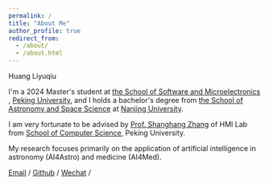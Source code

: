 ```yaml
---
permalink: /
title: "About Me"
author_profile: true
redirect_from: 
  - /about/
  - /about.html
---
```

 Huang Liyuqiu  
 
I'm a 2024 Master's student at [the School of Software and Microelectronics](https://www.ss.pku.edu.cn/) , [Peking University](https://www.pku.edu.cn/), and I holds a bachelor's degree from [the School of Astronomy and Space Science](https://astronomy.nju.edu.cn/) at [Nanjing University](https://www.nju.edu.cn/).

I am very fortunate to be advised by [Prof. Shanghang Zhang](https://www.shanghangzhang.com/) of HMI Lab from [School of Computer Science](https://cs.pku.edu.cn/), Peking University.

My research focuses primarily on the application of artificial intelligence in astronomy (AI4Astro) and medicine (AI4Med).

[Email](hlyautumn@stu.pku.edu.cn) / [Github](https://hlyautumn.github.io/) / [Wechat](../images/wechat.jpg) /


